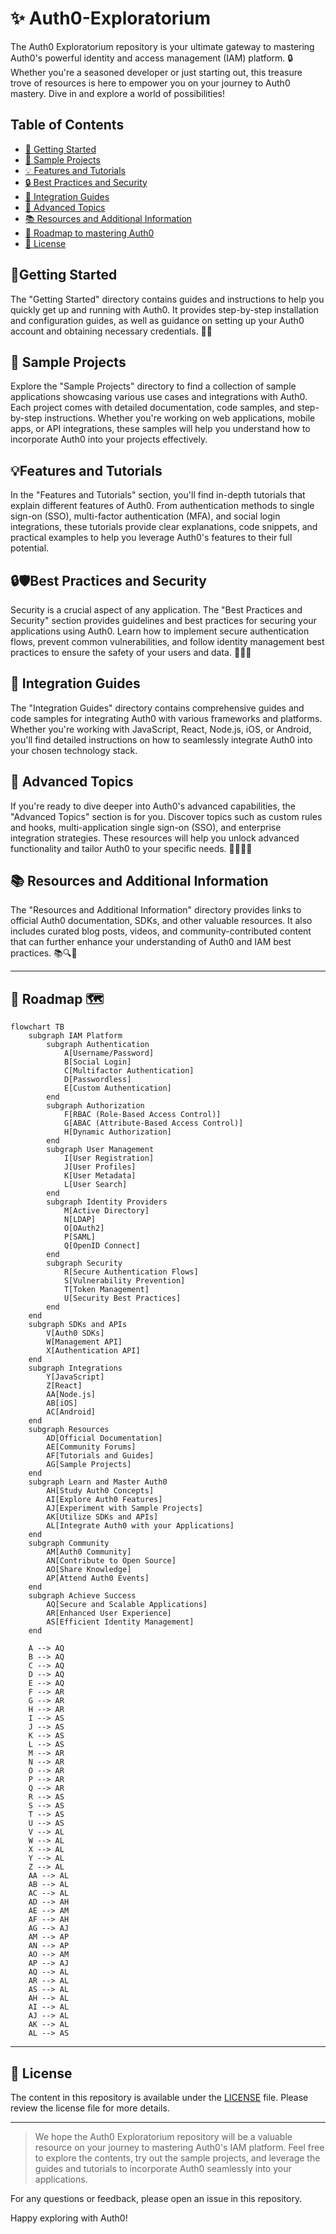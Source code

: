 # ✨ Auth0-Exploratorium

The Auth0 Exploratorium repository is your ultimate gateway to mastering Auth0's powerful identity and access management (IAM) platform. 🔒 Whether you're a seasoned developer or just starting out, this treasure trove of resources is here to empower you on your journey to Auth0 mastery. Dive in and explore a world of possibilities! 

## Table of Contents

- [🚀 Getting Started](#getting-started)
- [🌟 Sample Projects](#sample-projects)
- [💡 Features and Tutorials](#features-and-tutorials)
- [🔒 Best Practices and Security](#best-practices-and-security)
- [🔗 Integration Guides](#integration-guides)
- [🌈 Advanced Topics](#advanced-topics)
- [📚 Resources and Additional Information](#resources-and-additional-information)
- [🧭 Roadmap to mastering Auth0](#Roadmap)
- [📝 License](#license)

## 🚀Getting Started

The "Getting Started" directory contains guides and instructions to help you quickly get up and running with Auth0. It provides step-by-step installation and configuration guides, as well as guidance on setting up your Auth0 account and obtaining necessary credentials. 🏁📖

## 🌟 Sample Projects

Explore the "Sample Projects" directory to find a collection of sample applications showcasing various use cases and integrations with Auth0. Each project comes with detailed documentation, code samples, and step-by-step instructions. Whether you're working on web applications, mobile apps, or API integrations, these samples will help you understand how to incorporate Auth0 into your projects effectively.

## 💡Features and Tutorials

In the "Features and Tutorials" section, you'll find in-depth tutorials that explain different features of Auth0. From authentication methods to single sign-on (SSO), multi-factor authentication (MFA), and social login integrations, these tutorials provide clear explanations, code snippets, and practical examples to help you leverage Auth0's features to their full potential.

## 🔒🛡️Best Practices and Security 

Security is a crucial aspect of any application. The "Best Practices and Security" section provides guidelines and best practices for securing your applications using Auth0. Learn how to implement secure authentication flows, prevent common vulnerabilities, and follow identity management best practices to ensure the safety of your users and data. 🤝🚀🧩

## 🔗 Integration Guides

The "Integration Guides" directory contains comprehensive guides and code samples for integrating Auth0 with various frameworks and platforms. Whether you're working with JavaScript, React, Node.js, iOS, or Android, you'll find detailed instructions on how to seamlessly integrate Auth0 into your chosen technology stack.

## 🌈 Advanced Topics

If you're ready to dive deeper into Auth0's advanced capabilities, the "Advanced Topics" section is for you. Discover topics such as custom rules and hooks, multi-application single sign-on (SSO), and enterprise integration strategies. These resources will help you unlock advanced functionality and tailor Auth0 to your specific needs. 💫🧙‍♀️🚀

## 📚 Resources and Additional Information

The "Resources and Additional Information" directory provides links to official Auth0 documentation, SDKs, and other valuable resources. It also includes curated blog posts, videos, and community-contributed content that can further enhance your understanding of Auth0 and IAM best practices. 📚🔍🌟

---

## 🧭 Roadmap 🗺️

```mermaid
flowchart TB
    subgraph IAM Platform
        subgraph Authentication
            A[Username/Password]
            B[Social Login]
            C[Multifactor Authentication]
            D[Passwordless]
            E[Custom Authentication]
        end
        subgraph Authorization
            F[RBAC (Role-Based Access Control)]
            G[ABAC (Attribute-Based Access Control)]
            H[Dynamic Authorization]
        end
        subgraph User Management
            I[User Registration]
            J[User Profiles]
            K[User Metadata]
            L[User Search]
        end
        subgraph Identity Providers
            M[Active Directory]
            N[LDAP]
            O[OAuth2]
            P[SAML]
            Q[OpenID Connect]
        end
        subgraph Security
            R[Secure Authentication Flows]
            S[Vulnerability Prevention]
            T[Token Management]
            U[Security Best Practices]
        end
    end
    subgraph SDKs and APIs
        V[Auth0 SDKs]
        W[Management API]
        X[Authentication API]
    end
    subgraph Integrations
        Y[JavaScript]
        Z[React]
        AA[Node.js]
        AB[iOS]
        AC[Android]
    end
    subgraph Resources
        AD[Official Documentation]
        AE[Community Forums]
        AF[Tutorials and Guides]
        AG[Sample Projects]
    end
    subgraph Learn and Master Auth0
        AH[Study Auth0 Concepts]
        AI[Explore Auth0 Features]
        AJ[Experiment with Sample Projects]
        AK[Utilize SDKs and APIs]
        AL[Integrate Auth0 with your Applications]
    end
    subgraph Community
        AM[Auth0 Community]
        AN[Contribute to Open Source]
        AO[Share Knowledge]
        AP[Attend Auth0 Events]
    end
    subgraph Achieve Success
        AQ[Secure and Scalable Applications]
        AR[Enhanced User Experience]
        AS[Efficient Identity Management]
    end

    A --> AQ
    B --> AQ
    C --> AQ
    D --> AQ
    E --> AQ
    F --> AR
    G --> AR
    H --> AR
    I --> AS
    J --> AS
    K --> AS
    L --> AS
    M --> AR
    N --> AR
    O --> AR
    P --> AR
    Q --> AR
    R --> AS
    S --> AS
    T --> AS
    U --> AS
    V --> AL
    W --> AL
    X --> AL
    Y --> AL
    Z --> AL
    AA --> AL
    AB --> AL
    AC --> AL
    AD --> AH
    AE --> AM
    AF --> AH
    AG --> AJ
    AM --> AP
    AN --> AP
    AO --> AM
    AP --> AJ
    AQ --> AL
    AR --> AL
    AS --> AL
    AH --> AL
    AI --> AL
    AJ --> AL
    AK --> AL
    AL --> AS

```
---

## 📝 License

The content in this repository is available under the [LICENSE](LICENSE) file. Please review the license file for more details.

---

> We hope the Auth0 Exploratorium repository will be a valuable resource on your journey to mastering Auth0's IAM platform. Feel free to explore the contents, try out the sample projects, and leverage the guides and tutorials to incorporate Auth0 seamlessly into your applications.

For any questions or feedback, please open an issue in this repository.

Happy exploring with Auth0!


